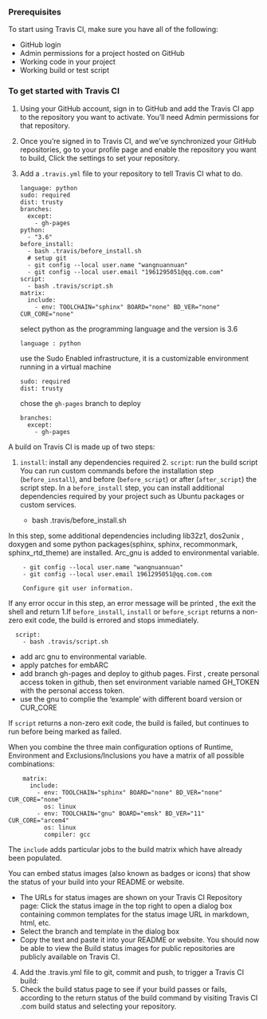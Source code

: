 ### Prerequisites
To start using Travis CI, make sure you have all of the following:
-	GitHub login
-	Admin permissions for a project hosted on GitHub
-	Working code in your project
-	Working build or test script
### To get started with Travis CI 
1.	Using your GitHub account, sign in to GitHub and add the Travis CI app to the repository you want to activate. You’ll need Admin permissions for that repository.
2.	Once you’re signed in to Travis CI, and we’ve synchronized your GitHub repositories, go to your profile page and enable the repository you want to build, Click the settings to set your repository.
3.	Add a `.travis.yml` file to your repository to tell Travis CI what to do.

        language: python
        sudo: required
        dist: trusty
        branches:
          except:
            - gh-pages
        python:
          - "3.6"
        before_install:
          - bash .travis/before_install.sh
          # setup git
          - git config --local user.name "wangnuannuan"
          - git config --local user.email "1961295051@qq.com.com"
        script:
          - bash .travis/script.sh
        matrix:
          include:
            - env: TOOLCHAIN="sphinx" BOARD="none" BD_VER="none" CUR_CORE="none"

    select python as the programming language and the version is 3.6

        language : python    

    use the Sudo Enabled infrastructure, it is a customizable environment running in a virtual machine

        sudo: required
        dist: trusty

    chose the `gh-pages` branch to deploy

        branches:
          except:
            - gh-pages

  A build on Travis CI is made up of two steps:

  1.	`install`: install any dependencies required  2.	`script`: run the build script
  You can run custom commands before the installation step (`before_install`), and before (`before_script`) or after (`after_script`) the script step.
  In a `before_install` step, you can install additional dependencies required by your project such as Ubuntu packages or custom services.
          
          - bash .travis/before_install.sh

  In this step, some additional dependencies including lib32z1, dos2unix , doxygen and some python packages(sphinx, sphinx, recommonmark, sphinx_rtd_theme) are installed. Arc_gnu is added to environmental variable.

        - git config --local user.name "wangnuannuan"
        - git config --local user.email 1961295051@qq.com.com

        Configure git user information.

  If any error occur in this step, an error message will be printed , the exit the shell and return 1.If `before_install`, `install` or `before_script` returns a non-zero exit code, the build is errored and stops immediately.

      script:
        - bash .travis/script.sh

  - add arc gnu to environmental variable.
  - apply patches for embARC
  - add branch gh-pages and deploy to github pages. First , create personal access token in github, then set environment variable named GH_TOKEN with the personal access token.
  - use the gnu to complie the ‘example’ with different board version or CUR_CORE

  If `script` returns a non-zero exit code, the build is failed, but continues to run before being marked as failed.

  When you combine the three main configuration options of Runtime, Environment and Exclusions/Inclusions you have a matrix of all possible combinations:

        matrix:
          include:
            - env: TOOLCHAIN="sphinx" BOARD="none" BD_VER="none" CUR_CORE="none"
              os: linux
            - env: TOOLCHAIN="gnu" BOARD="emsk" BD_VER="11" CUR_CORE="arcem4"
              os: linux
              compiler: gcc

  The `include`  adds particular jobs to the build matrix which have already been populated.

  You can embed status images (also known as badges or icons) that show the status of your build into your README or website.

   - The URLs for status images are shown on your Travis CI Repository page:
      Click the status image in the top right to open a dialog box containing common templates for the status image URL in markdown, html, etc.
   - Select the branch and template in the dialog box
   - Copy the text and paste it into your README or website. You should now be able to view the Build status images for public repositories are publicly available on Travis CI.


4.	Add the .travis.yml file to git, commit and push, to trigger a Travis CI build:
5.	Check the build status page to see if your build passes or fails, according to the return status of the build command by visiting Travis CI .com build status and selecting your repository.
